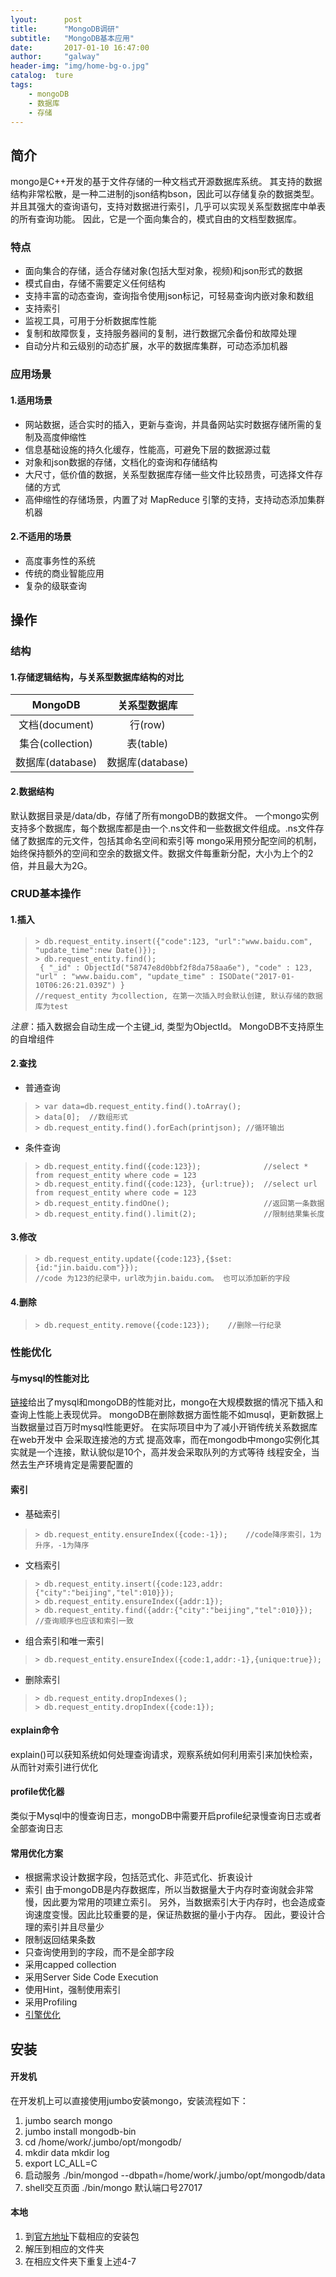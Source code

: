 ```yaml
---
lyout:      post
title:      "MongoDB调研"
subtitle:   "MongoDB基本应用"
date:       2017-01-10 16:47:00
author:     "galway"
header-img: "img/home-bg-o.jpg"
catalog:  ture
tags:
    - mongoDB
    - 数据库
    - 存储
---
```



## 简介
mongo是C++开发的基于文件存储的一种文档式开源数据库系统。
其支持的数据结构非常松散，是一种二进制的json结构bson，因此可以存储复杂的数据类型。
并且其强大的查询语句，支持对数据进行索引，几乎可以实现关系型数据库中单表的所有查询功能。
因此，它是一个面向集合的，模式自由的文档型数据库。
 
### 特点
* 面向集合的存储，适合存储对象(包括大型对象，视频)和json形式的数据
* 模式自由，存储不需要定义任何结构
* 支持丰富的动态查询，查询指令使用json标记，可轻易查询内嵌对象和数组
* 支持索引
* 监视工具，可用于分析数据库性能
* 复制和故障恢复，支持服务器间的复制，进行数据冗余备份和故障处理
* 自动分片和云级别的动态扩展，水平的数据库集群，可动态添加机器
 

### 应用场景
#### 1.适用场景
* 网站数据，适合实时的插入，更新与查询，并具备网站实时数据存储所需的复制及高度伸缩性
* 信息基础设施的持久化缓存，性能高，可避免下层的数据源过载
* 对象和json数据的存储，文档化的查询和存储结构
* 大尺寸，低价值的数据，关系型数据库存储一些文件比较昂贵，可选择文件存储的方式
* 高伸缩性的存储场景，内置了对 MapReduce 引擎的支持，支持动态添加集群机器
 
#### 2.不适用的场景
* 高度事务性的系统
* 传统的商业智能应用
* 复杂的级联查询
 
## 操作
### 结构
#### 1.存储逻辑结构，与关系型数据库结构的对比
|MongoDB|关系型数据库|
|:--------:|:---------:|
|文档(document)|行(row)|
|集合(collection)|表(table)|
|数据库(database)|数据库(database)|
 
#### 2.数据结构
默认数据目录是/data/db，存储了所有mongoDB的数据文件。
一个mongo实例支持多个数据库，每个数据库都是由一个.ns文件和一些数据文件组成。.ns文件存储了数据库的元文件，包括其命名空间和索引等
mongo采用预分配空间的机制，始终保持额外的空间和空余的数据文件。数据文件每重新分配，大小为上个的2倍，并且最大为2G。
 
### CRUD基本操作

#### 1.插入
>  ```
>  > db.request_entity.insert({"code":123, "url":"www.baidu.com", "update_time":new Date()});
>  > db.request_entity.find();
>   { "_id" : ObjectId("58747e8d0bbf2f8da758aa6e"), "code" : 123, "url" : "www.baidu.com", "update_time" : ISODate("2017-01-10T06:26:21.039Z") }
>  //request_entity 为collection, 在第一次插入时会默认创建, 默认存储的数据库为test
>  ```  
_注意_：插入数据会自动生成一个主键_id, 类型为ObjectId。 MongoDB不支持原生的自增组件
 
#### 2.查找
* 普通查询
> ```
> > var data=db.request_entity.find().toArray();
> > data[0];  //数组形式
> > db.request_entity.find().forEach(printjson); //循环输出
> ```
* 条件查询
> ```
> > db.request_entity.find({code:123});              //select * from request_entity where code = 123
> > db.request_entity.find({code:123}, {url:true});  //select url from request_entity where code = 123
> > db.request_entity.findOne();                     //返回第一条数据
> > db.request_entity.find().limit(2);               //限制结果集长度
> ```
 
#### 3.修改
> ```
> > db.request_entity.update({code:123},{$set:{id:"jin.baidu.com"}});
> //code 为123的纪录中，url改为jin.baidu.com。 也可以添加新的字段
> ```
 
#### 4.删除
> ```
> > db.request_entity.remove({code:123});    //删除一行纪录
> ```

 
### 性能优化
#### 与mysql的性能对比
[链接](http://blog.csdn.NET/e421083458/article/details/8849247)给出了mysql和mongoDB的性能对比，mongo在大规模数据的情况下插入和查询上性能上表现优异。
mongoDB在删除数据方面性能不如musql，更新数据上当数据量过百万时mysql性能更好。
在实际项目中为了减小开销传统关系数据库在web开发中  会采取连接池的方式 提高效率，而在mongodb中mongo实例化其实就是一个连接，默认貌似是10个，高并发会采取队列的方式等待 线程安全，当然去生产环境肯定是需要配置的
 
#### 索引

* 基础索引
> ```
> > db.request_entity.ensureIndex({code:-1});    //code降序索引，1为升序，-1为降序
> ```
* 文档索引
> ```
> > db.request_entity.insert({code:123,addr:{"city":"beijing","tel":010}});
> > db.request_entity.ensureIndex({addr:1});      
> > db.request_entity.find({addr:{"city":"beijing","tel":010}});    //查询顺序也应该和索引一致
> ```
* 组合索引和唯一索引
> ```
> > db.request_entity.ensureIndex({code:1,addr:-1},{unique:true});
> ```
* 删除索引
> ```
> > db.request_entity.dropIndexes();
> > db.request_entity.dropIndex({code:1});
> ```

 
#### explain命令
explain()可以获知系统如何处理查询请求，观察系统如何利用索引来加快检索，从而针对索引进行优化

 
#### profile优化器
类似于Mysql中的慢查询日志，mongoDB中需要开启profile纪录慢查询日志或者全部查询日志
 
#### 常用优化方案
* 根据需求设计数据字段，包括范式化、非范式化、折衷设计
* 索引
由于mongoDB是内存数据库，所以当数据量大于内存时查询就会非常慢，因此要为常用的项建立索引。
另外，当数据索引大于内存时，也会造成查询速度变慢。因此比较重要的是，保证热数据的量小于内存。
因此，要设计合理的索引并且尽量少
* 限制返回结果条数
* 只查询使用到的字段，而不是全部字段
* 采用capped collection
* 采用Server Side Code Execution
* 使用Hint，强制使用索引
* 采用Profiling
* [引擎优化](http://diyitui.com/content-1459560904.39084552.html)
 
## 安装
#### 开发机
在开发机上可以直接使用jumbo安装mongo，安装流程如下：
1. jumbo search mongo
2. jumbo install mongodb-bin
3. cd /home/work/.jumbo/opt/mongodb/
4. mkdir data   mkdir log
5. export LC_ALL=C
6. 启动服务  ./bin/mongod --dbpath=/home/work/.jumbo/opt/mongodb/data
7. shell交互页面  ./bin/mongo   默认端口号27017
 
#### 本地

1. 到[官方地址](https://www.mongodb.com/download-center#community)下载相应的安装包
2. 解压到相应的文件夹
3. 在相应文件夹下重复上述4-7

        


